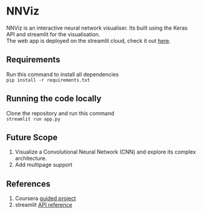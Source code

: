 # NNViz  
NNViz is an interactive neural network visualiser. Its built using the Keras API and streamlit for the visualisation.  
The web app is deployed on the streamlit cloud, check it out [here](https://share.streamlit.io/pranjalmishra30/nn_viz/app.py).  

## Requirements  
Run this command to install all dependencies  
`pip install -r requirements.txt`  

## Running the code locally  
Clone the repository and run this command  
` streamlit run app.py `  

## Future Scope  
1. Visualize a Convolutional Neural Network (CNN) and explore its complex architecture.  
2. Add multipage support  

## References  
1. Coursera [guided project](https://www.coursera.org/projects/neural-network-visualizer)  
2. streamlit [API reference](https://docs.streamlit.io/library/api-reference)  

